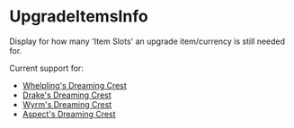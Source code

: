 # UpgradeItemsInfo
Display for how many 'Item Slots' an upgrade item/currency is still needed for.

Current support for:
 * [Whelpling's Dreaming Crest][WhelplingsDreamingCrest]
 * [Drake's Dreaming Crest][DrakesDreamingCrest]
 * [Wyrm's Dreaming Crest][WyrmsDreamingCrest]
 * [Aspect's Dreaming Crest][AspectsDreamingCrest]


[WhelplingsDreamingCrest]: https://www.wowhead.com/currency=2706/whelplings-draming-crest
[DrakesDreamingCrest]: https://www.wowhead.com/currency=2707/drakes-draming-crest
[WyrmsDreamingCrest]: https://www.wowhead.com/currency=2708/wyrms-draming-crest
[AspectsDreamingCrest]: https://www.wowhead.com/currency=2709/aspects-draming-crest
